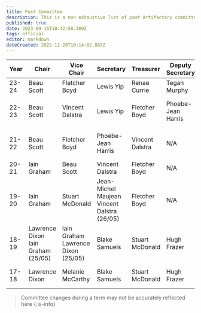 ```yaml
---
title: Past Committee
description: This is a non exhaustive list of past Artifactory committees.
published: true
date: 2023-09-16T10:42:58.389Z
tags: official
editor: markdown
dateCreated: 2022-11-20T10:14:02.887Z
---
```


| Year  | Chair | Vice Chair | Secretary | Treasurer | Deputy Secretary | Deputy Treasurer | OCM | OCM | OCM | OCM | OCM | OCM |
| ----- | ----- | ---------- | --------- | --------- | ---------------- | ---------------- | --- | --- | --- | --- | --- | --- |
| 23-24 | Beau Scott  | Fletcher Boyd | Lewis Yip | Renae Currie | Tegan Murphy | Ben Connor | Johannes Chuah | Joshua Rospondek | Vacant | N/A | N/A | N/A |
| 22-23 | Beau Scott  | Vincent Dalstra | Lewis Yip | Fletcher Boyd | Phoebe-Jean Harris | Ben Connor + Renae Currie | Johannes Chuah | Joshua Rospondek | Vacant | N/A | N/A | N/A |
| 21-22 | Beau Scott  | Fletcher Boyd   | Phoebe-Jean Harris | Vincent Dalstra | N/A | Ben Connor | Iain Graham | Jason Kongchouy | Jeremiah Finch<br>Vacant (??/??) | Johannes Chuah | Joshua Rospondek | N/A |
| 20-21 | Iain Graham | Beau Scott      | Vincent Dalstra    | Fletcher Boyd   | N/A | N/A | Blake Samuels | Jason Kongchouy | Judith Huang | Lisa McCarthy | Scott Simons	| Steve Hodges |
| 19-20 | Iain Graham | Stuart McDonald | Jean-Michel Maujean<br>Vincent Dalstra (26/05) | Fletcher Boyd   | N/A | N/A | Hugh Fraser | Lauren Amos | Melanie McCarthy | Scott Simons | Steve Hodges | Vincent Dalstra<br>Jean-Michel Maujean (26/05) |
| 18-19 | Lawrence Dixon<br>Iain Graham (25/05) | Iain Graham<br>Lawrence Dixon (25/05) | Blake Samuels | Stuart McDonald | Hugh Frazer | Melanie McCarthy<br>Fletcher Boyd (25/05) | Fletcher Boyd<br>Melanie McCarthy (25/05) | Lauren Amos | Scott Simons | Steve Hodges | N/A | N/A |
| 17-18 | Lawrence Dixon | Melanie McCarthy | Blake Samuels | Stuart McDonald | Hugh Frazer | Tim Gilchrist | James Felix Sim | Jean-Michel Maujean | Steve Hodges | Tanner Perham | N/A | N/A |

> Committee changes during a term may not be accurately reflected here
{.is-info}

